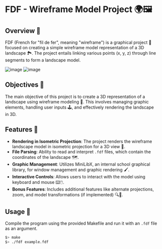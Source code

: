 # FDF - Wireframe Model Project 🌍🖼️

## Overview 📜

FDF (French for "fil de fer", meaning "wireframe") is a graphical project 🎨 focused on creating a simple wireframe model representation of a 3D landscape 🏞️. The project entails linking various points (x, y, z) through line segments to form a landscape model.

![image](https://github.com/marinstrba/Wireframe-Model/assets/129158403/02a14774-2b3f-449a-9111-025967066b20)
![image](https://github.com/marinstrba/Wireframe-Model/assets/129158403/861798d2-3b3d-4698-93bf-bb9fdb779a6a)


## Objectives 🎯

The main objective of this project is to create a 3D representation of a landscape using wireframe modeling 📐. This involves managing graphic elements, handling user inputs 🕹️, and effectively rendering the landscape in 3D.

## Features 🌟

- **Rendering in Isometric Projection**: The project renders the wireframe landscape model in isometric projection for a 3D view 📏.
- **File Parsing**: Ability to read and interpret `.fdf` files, which contain the coordinates of the landscape 🗺️.
- **Graphic Management**: Utilizes MiniLibX, an internal school graphical library, for window management and graphic rendering 🖌️.
- **Interactive Controls**: Allows users to interact with the model using keyboard and mouse ⌨️🖱️.
- **Bonus Features**: Includes additional features like alternate projections, zoom, and model transformations (if implemented) 🔍🔄.

## Usage 🚀

Compile the program using the provided Makefile and run it with an `.fdf` file as an argument.

```bash
$> make
$> ./fdf example.fdf
